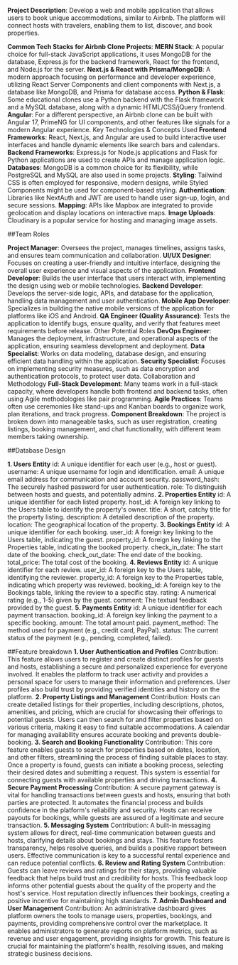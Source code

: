 **Project Description**: Develop a web and mobile application that allows users to book unique accommodations, similar to Airbnb. The platform will connect hosts with travelers, enabling them to list, discover, and book properties.

**Common Tech Stacks for Airbnb Clone Projects**:
**MERN Stack**:
A popular choice for full-stack JavaScript applications, it uses MongoDB for the database, Express.js for the backend framework, React for the frontend, and Node.js for the server. 
**Next.js & React with Prisma/MongoDB**:
A modern approach focusing on performance and developer experience, utilizing React Server Components and client components with Next.js, a database like MongoDB, and Prisma for database access. 
**Python & Flask**:
Some educational clones use a Python backend with the Flask framework and a MySQL database, along with a dynamic HTML/CSS/jQuery frontend. 
**Angular**:
For a different perspective, an Airbnb clone can be built with Angular 17, PrimeNG for UI components, and other features like signals for a modern Angular experience. 
Key Technologies & Concepts Used
**Frontend Frameworks**:
React, Next.js, and Angular are used to build interactive user interfaces and handle dynamic elements like search bars and calendars. 
**Backend Frameworks**:
Express.js for Node.js applications and Flask for Python applications are used to create APIs and manage application logic. 
**Databases**:
MongoDB is a common choice for its flexibility, while PostgreSQL and MySQL are also used in some projects. 
**Styling**:
Tailwind CSS is often employed for responsive, modern designs, while Styled Components might be used for component-based styling. 
**Authentication**:
Libraries like NextAuth and JWT are used to handle user sign-up, login, and secure sessions. 
**Mapping**:
APIs like Mapbox are integrated to provide geolocation and display locations on interactive maps. 
**Image Uploads**:
Cloudinary is a popular service for hosting and managing image assets. 


##Team Roles

**Project Manager**:
Oversees the project, manages timelines, assigns tasks, and ensures team communication and collaboration. 
**UI/UX Designer**:
Focuses on creating a user-friendly and intuitive interface, designing the overall user experience and visual aspects of the application. 
**Frontend Developer**:
Builds the user interface that users interact with, implementing the design using web or mobile technologies. 
**Backend Developer**:
Develops the server-side logic, APIs, and database for the application, handling data management and user authentication. 
**Mobile App Developer**:
Specializes in building the native mobile versions of the application for platforms like iOS and Android. 
**QA Engineer (Quality Assurance)**:
Tests the application to identify bugs, ensure quality, and verify that features meet requirements before release. 
Other Potential Roles
**DevOps Engineer**:
Manages the deployment, infrastructure, and operational aspects of the application, ensuring seamless development and deployment. 
**Data Specialist**:
Works on data modeling, database design, and ensuring efficient data handling within the application. 
**Security Specialist**:
Focuses on implementing security measures, such as data encryption and authentication protocols, to protect user data. 
Collaboration and Methodology
**Full-Stack Development**:
Many teams work in a full-stack capacity, where developers handle both frontend and backend tasks, often using Agile methodologies like pair programming. 
**Agile Practices**:
Teams often use ceremonies like stand-ups and Kanban boards to organize work, plan iterations, and track progress. 
**Component Breakdown**:
The project is broken down into manageable tasks, such as user registration, creating listings, booking management, and chat functionality, with different team members taking ownership. 

##Database Design

**1. Users Entity**
id: A unique identifier for each user (e.g., host or guest).
username: A unique username for login and identification.
email: A unique email address for communication and account security.
password_hash: The securely hashed password for user authentication.
role: To distinguish between hosts and guests, and potentially admins.
**2. Properties Entity** 
id: A unique identifier for each listed property.
host_id: A foreign key linking to the Users table to identify the property's owner.
title: A short, catchy title for the property listing.
description: A detailed description of the property.
location: The geographical location of the property.
**3. Bookings Entity** 
id: A unique identifier for each booking.
user_id: A foreign key linking to the Users table, indicating the guest.
property_id: A foreign key linking to the Properties table, indicating the booked property.
check_in_date: The start date of the booking.
check_out_date: The end date of the booking.
total_price: The total cost of the booking.
**4. Reviews Entity**
id: A unique identifier for each review. 
user_id: A foreign key to the Users table, identifying the reviewer. 
property_id: A foreign key to the Properties table, indicating which property was reviewed. 
booking_id: A foreign key to the Bookings table, linking the review to a specific stay. 
rating: A numerical rating (e.g., 1-5) given by the guest. 
comment: The textual feedback provided by the guest. 
**5. Payments Entity** 
id: A unique identifier for each payment transaction.
booking_id: A foreign key linking the payment to a specific booking.
amount: The total amount paid.
payment_method: The method used for payment (e.g., credit card, PayPal).
status: The current status of the payment (e.g., pending, completed, failed).

##Feature breakdown
**1. User Authentication and Profiles**
Contribution: This feature allows users to register and create distinct profiles for guests and hosts, establishing a secure and personalized experience for everyone involved. It enables the platform to track user activity and provides a personal space for users to manage their information and preferences. User profiles also build trust by providing verified identities and history on the platform.
**2. Property Listings and Management**
Contribution: Hosts can create detailed listings for their properties, including descriptions, photos, amenities, and pricing, which are crucial for showcasing their offerings to potential guests. Users can then search for and filter properties based on various criteria, making it easy to find suitable accommodations. A calendar for managing availability ensures accurate booking and prevents double-booking.
**3. Search and Booking Functionality**
Contribution: This core feature enables guests to search for properties based on dates, location, and other filters, streamlining the process of finding suitable places to stay. Once a property is found, guests can initiate a booking process, selecting their desired dates and submitting a request. This system is essential for connecting guests with available properties and driving transactions.
**4. Secure Payment Processing**
Contribution: A secure payment gateway is vital for handling transactions between guests and hosts, ensuring that both parties are protected. It automates the financial process and builds confidence in the platform's reliability and security. Hosts can receive payouts for bookings, while guests are assured of a legitimate and secure transaction.
**5. Messaging System** 
Contribution: A built-in messaging system allows for direct, real-time communication between guests and hosts, clarifying details about bookings and stays. This feature fosters transparency, helps resolve queries, and builds a positive rapport between users. Effective communication is key to a successful rental experience and can reduce potential conflicts.
**6. Review and Rating System**
Contribution: Guests can leave reviews and ratings for their stays, providing valuable feedback that helps build trust and credibility for hosts. This feedback loop informs other potential guests about the quality of the property and the host's service. Host reputation directly influences their bookings, creating a positive incentive for maintaining high standards.
**7. Admin Dashboard and User Management**
Contribution: An administrative dashboard gives platform owners the tools to manage users, properties, bookings, and payments, providing comprehensive control over the marketplace. It enables administrators to generate reports on platform metrics, such as revenue and user engagement, providing insights for growth. This feature is crucial for maintaining the platform's health, resolving issues, and making strategic business decisions.


